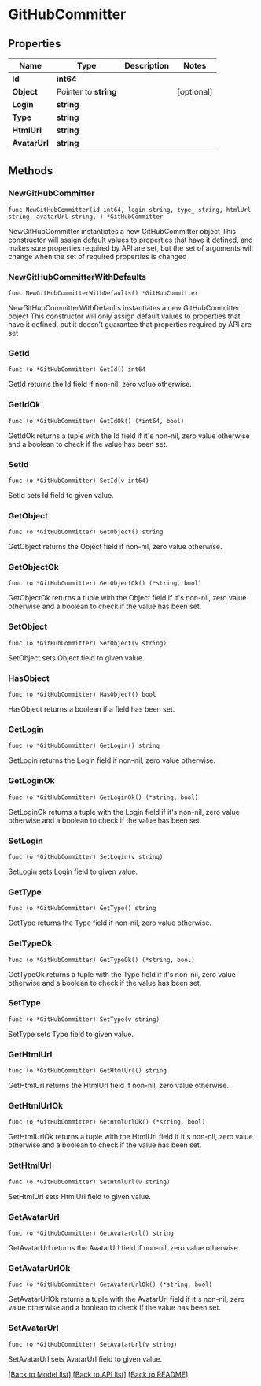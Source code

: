 # GitHubCommitter

## Properties

Name | Type | Description | Notes
------------ | ------------- | ------------- | -------------
**Id** | **int64** |  | 
**Object** | Pointer to **string** |  | [optional] 
**Login** | **string** |  | 
**Type** | **string** |  | 
**HtmlUrl** | **string** |  | 
**AvatarUrl** | **string** |  | 

## Methods

### NewGitHubCommitter

`func NewGitHubCommitter(id int64, login string, type_ string, htmlUrl string, avatarUrl string, ) *GitHubCommitter`

NewGitHubCommitter instantiates a new GitHubCommitter object
This constructor will assign default values to properties that have it defined,
and makes sure properties required by API are set, but the set of arguments
will change when the set of required properties is changed

### NewGitHubCommitterWithDefaults

`func NewGitHubCommitterWithDefaults() *GitHubCommitter`

NewGitHubCommitterWithDefaults instantiates a new GitHubCommitter object
This constructor will only assign default values to properties that have it defined,
but it doesn't guarantee that properties required by API are set

### GetId

`func (o *GitHubCommitter) GetId() int64`

GetId returns the Id field if non-nil, zero value otherwise.

### GetIdOk

`func (o *GitHubCommitter) GetIdOk() (*int64, bool)`

GetIdOk returns a tuple with the Id field if it's non-nil, zero value otherwise
and a boolean to check if the value has been set.

### SetId

`func (o *GitHubCommitter) SetId(v int64)`

SetId sets Id field to given value.


### GetObject

`func (o *GitHubCommitter) GetObject() string`

GetObject returns the Object field if non-nil, zero value otherwise.

### GetObjectOk

`func (o *GitHubCommitter) GetObjectOk() (*string, bool)`

GetObjectOk returns a tuple with the Object field if it's non-nil, zero value otherwise
and a boolean to check if the value has been set.

### SetObject

`func (o *GitHubCommitter) SetObject(v string)`

SetObject sets Object field to given value.

### HasObject

`func (o *GitHubCommitter) HasObject() bool`

HasObject returns a boolean if a field has been set.

### GetLogin

`func (o *GitHubCommitter) GetLogin() string`

GetLogin returns the Login field if non-nil, zero value otherwise.

### GetLoginOk

`func (o *GitHubCommitter) GetLoginOk() (*string, bool)`

GetLoginOk returns a tuple with the Login field if it's non-nil, zero value otherwise
and a boolean to check if the value has been set.

### SetLogin

`func (o *GitHubCommitter) SetLogin(v string)`

SetLogin sets Login field to given value.


### GetType

`func (o *GitHubCommitter) GetType() string`

GetType returns the Type field if non-nil, zero value otherwise.

### GetTypeOk

`func (o *GitHubCommitter) GetTypeOk() (*string, bool)`

GetTypeOk returns a tuple with the Type field if it's non-nil, zero value otherwise
and a boolean to check if the value has been set.

### SetType

`func (o *GitHubCommitter) SetType(v string)`

SetType sets Type field to given value.


### GetHtmlUrl

`func (o *GitHubCommitter) GetHtmlUrl() string`

GetHtmlUrl returns the HtmlUrl field if non-nil, zero value otherwise.

### GetHtmlUrlOk

`func (o *GitHubCommitter) GetHtmlUrlOk() (*string, bool)`

GetHtmlUrlOk returns a tuple with the HtmlUrl field if it's non-nil, zero value otherwise
and a boolean to check if the value has been set.

### SetHtmlUrl

`func (o *GitHubCommitter) SetHtmlUrl(v string)`

SetHtmlUrl sets HtmlUrl field to given value.


### GetAvatarUrl

`func (o *GitHubCommitter) GetAvatarUrl() string`

GetAvatarUrl returns the AvatarUrl field if non-nil, zero value otherwise.

### GetAvatarUrlOk

`func (o *GitHubCommitter) GetAvatarUrlOk() (*string, bool)`

GetAvatarUrlOk returns a tuple with the AvatarUrl field if it's non-nil, zero value otherwise
and a boolean to check if the value has been set.

### SetAvatarUrl

`func (o *GitHubCommitter) SetAvatarUrl(v string)`

SetAvatarUrl sets AvatarUrl field to given value.



[[Back to Model list]](../README.md#documentation-for-models) [[Back to API list]](../README.md#documentation-for-api-endpoints) [[Back to README]](../README.md)


